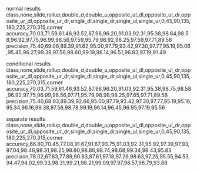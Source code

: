 normal results
class,none,slide,rollup,double_d,double_u,opposite_ul_dl,opposite_ul_dr,opposite_ur_dl,opposite_ur_dr,single_dl,single_dr,single_ul,single_ur,0,45,90,135,180,225,270,315,corner
accuracy,70.03,71.59,61.46,93.52,87.96,96.20,91.03,92.31,95.38,98.64,98.58,96.92,97.75,96.99,98.56,97.59,95.79,98.92,98.25,97.59,97.71,89.58
precision,75.40,69.08,89.39,91.82,95.00,97.79,93.42,97.30,97.77,95.19,95.06,95.45,96.27,99.38,97.56,98.60,99.19,96.14,96.51,96.83,97.19,91.49

conditional results
class,none,slide,rollup,double_d,double_u,opposite_ul_dl,opposite_ul_dr,opposite_ur_dl,opposite_ur_dr,single_dl,single_dr,single_ul,single_ur,0,45,90,135,180,225,270,315,corner
accuracy,70.03,71.59,61.46,93.52,87.96,96.20,91.03,92.31,95.38,98.75,98.58,96.92,97.75,96.99,98.56,97.71,95.79,98.98,98.25,97.65,97.71,89.58
precision,75.40,68.93,89.39,92.66,95.00,97.79,93.42,97.30,97.77,95.19,95.16,95.34,96.16,99.38,97.56,98.78,99.19,96.14,96.45,96.95,97.19,95.56

separate results
class,none,slide,rollup,double_d,double_u,opposite_ul_dl,opposite_ul_dr,opposite_ur_dl,opposite_ur_dr,single_dl,single_dr,single_ul,single_ur,0,45,90,135,180,225,270,315,corner
accuracy,66.80,70.45,77.08,91.67,91.67,93.75,91.03,92.31,95.92,97.39,97.93,97.04,98.46,98.31,98.25,98.80,98.86,98.74,98.68,99.34,98.43,95.83
precision,78.02,67.83,77.89,90.83,87.61,97.18,97.26,98.63,97.25,95.55,94.53,94.47,94.02,99.33,98.31,99.21,98.21,99.09,97.97,98.57,98.79,93.88